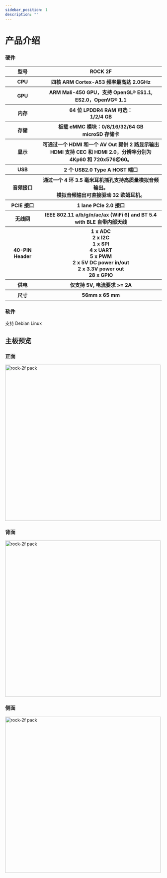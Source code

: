 ```yaml
---
sidebar_position: 1
description: ""
---
```


# 产品介绍

### 硬件

<table>
  <tr>
    <th>型号</th>
    <th>ROCK 2F</th>
  </tr>
  <tr>
    <th>CPU</th>
    <th>四核 ARM Cortex-A53 频率最高达 2.0GHz</th>
  </tr>
  <tr>
    <th>GPU</th>
    <th>ARM Mali-450 GPU，支持 OpenGL® ES1.1, ES2.0，OpenVG® 1.1</th>
  </tr>
  <tr>
    <th>内存</th>
    <th>64 位 LPDDR4 RAM 可选：<br/>1/2/4 GB</th>
  </tr>
  <tr>
    <th>存储</th>
    <th>板载 eMMC 模块：0/8/16/32/64 GB<br/>microSD 存储卡</th>
  </tr>
  <tr>
    <th>显示</th>
    <th>可通过一个 HDMI 和一个 AV Out 提供 2 路显示输出<br/>HDMI 支持 CEC 和 HDMI 2.0，分辨率分别为 4Kp60 和 720x576@60。</th>
  </tr>
  <tr>
    <th>USB</th>
    <th>2 个 USB2.0 Type A HOST 端口</th>
  </tr>
  <tr>
    <th>音频接口</th>
    <th>通过一个 4 环 3.5 毫米耳机插孔支持高质量模拟音频输出。<br/>模拟音频输出可直接驱动 32 欧姆耳机。</th>
  </tr>
  <tr>
    <th>PCIE 接口</th>
    <th>1 lane PCIe 2.0 接口</th>
  </tr>
  <tr>
    <th>无线网</th>
    <th>IEEE 802.11 a/b/g/n/ac/ax (WiFi 6) and BT 5.4 with BLE 自带内部天线</th>
  </tr>
  <tr>
    <th>40-PIN Header</th>
    <th>1 x ADC<br/>2 x I2C<br/>1 x SPI<br/>4 x UART<br/>5 x PWM<br/>2 x 5V DC power in/out<br/>2 x 3.3V power out<br/>28 x GPIO<br/></th>
  </tr>
  <tr>
    <th>供电</th>
    <th>仅支持 5V, 电流要求 >= 2A </th>
  </tr>
  <tr>
    <th>尺寸</th>
    <th>56mm x 65 mm </th>
  </tr>
</table>

### 软件

支持 Debian Linux

## 主板预览

### 正面

<img src="/img/rock2f/rock-2f-board-front.webp" width="500" alt="rock-2f pack" />

### 背面

<img src="/img/rock2f/rock-2f-board-back.webp" width="500" alt="rock-2f pack" />

### 侧面

<img src="/img/rock2f/rock-2f-board-angled.webp" width="500" alt="rock-2f pack" />
